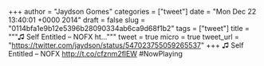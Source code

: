 
+++
author = "Jaydson Gomes"
categories = ["tweet"]
date = "Mon Dec 22 13:40:01 +0000 2014"
draft = false
slug = "0114bfa1e9b12e5396b28090334ab6ca9d68f1b2"
tags = ["tweet"]
title = """♫ Self Entitled – NOFX ht..."""
tweet = true
micro = true
tweet_url = "https://twitter.com/jaydson/status/547023755059265537"
+++
♫ Self Entitled – NOFX http://t.co/cfznm2flEW #NowPlaying
